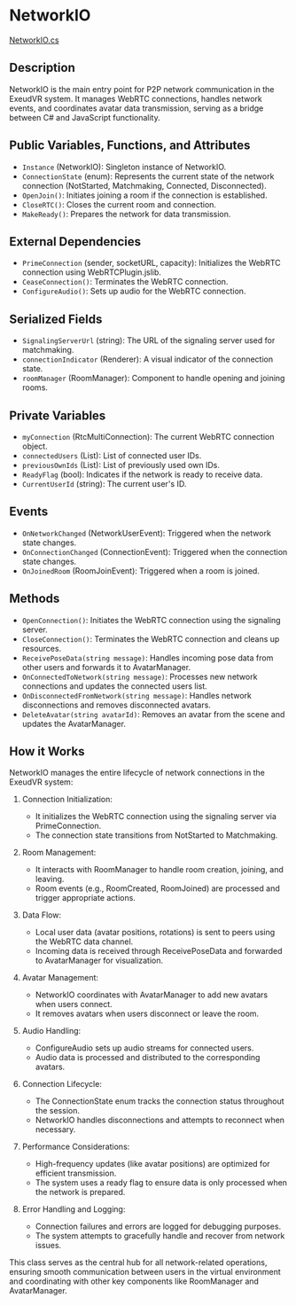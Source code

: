 # NetworkIO
[NetworkIO.cs](../../Assets/ExeudVR/Scripts/Multiplayer/NetworkIO.cs)

## Description

NetworkIO is the main entry point for P2P network communication in the ExeudVR system. It manages WebRTC connections, handles network events, and coordinates avatar data transmission, serving as a bridge between C# and JavaScript functionality.

## Public Variables, Functions, and Attributes

- `Instance` (NetworkIO): Singleton instance of NetworkIO.
- `ConnectionState` (enum): Represents the current state of the network connection (NotStarted, Matchmaking, Connected, Disconnected).
- `OpenJoin()`: Initiates joining a room if the connection is established.
- `CloseRTC()`: Closes the current room and connection.
- `MakeReady()`: Prepares the network for data transmission.

## External Dependencies

- `PrimeConnection` (sender, socketURL, capacity): Initializes the WebRTC connection using WebRTCPlugin.jslib.
- `CeaseConnection()`: Terminates the WebRTC connection.
- `ConfigureAudio()`: Sets up audio for the WebRTC connection.

## Serialized Fields

- `SignalingServerUrl` (string): The URL of the signaling server used for matchmaking.
- `connectionIndicator` (Renderer): A visual indicator of the connection state.
- `roomManager` (RoomManager): Component to handle opening and joining rooms.

## Private Variables

- `myConnection` (RtcMultiConnection): The current WebRTC connection object.
- `connectedUsers` (List<string>): List of connected user IDs.
- `previousOwnIds` (List<string>): List of previously used own IDs.
- `ReadyFlag` (bool): Indicates if the network is ready to receive data.
- `CurrentUserId` (string): The current user's ID.

## Events

- `OnNetworkChanged` (NetworkUserEvent): Triggered when the network state changes.
- `OnConnectionChanged` (ConnectionEvent): Triggered when the connection state changes.
- `OnJoinedRoom` (RoomJoinEvent): Triggered when a room is joined.

## Methods

- `OpenConnection()`: Initiates the WebRTC connection using the signaling server.
- `CloseConnection()`: Terminates the WebRTC connection and cleans up resources.
- `ReceivePoseData(string message)`: Handles incoming pose data from other users and forwards it to AvatarManager.
- `OnConnectedToNetwork(string message)`: Processes new network connections and updates the connected users list.
- `OnDisconnectedFromNetwork(string message)`: Handles network disconnections and removes disconnected avatars.
- `DeleteAvatar(string avatarId)`: Removes an avatar from the scene and updates the AvatarManager.

## How it Works

NetworkIO manages the entire lifecycle of network connections in the ExeudVR system:

1. Connection Initialization:
   - It initializes the WebRTC connection using the signaling server via PrimeConnection.
   - The connection state transitions from NotStarted to Matchmaking.

2. Room Management:
   - It interacts with RoomManager to handle room creation, joining, and leaving.
   - Room events (e.g., RoomCreated, RoomJoined) are processed and trigger appropriate actions.

3. Data Flow:
   - Local user data (avatar positions, rotations) is sent to peers using the WebRTC data channel.
   - Incoming data is received through ReceivePoseData and forwarded to AvatarManager for visualization.

4. Avatar Management:
   - NetworkIO coordinates with AvatarManager to add new avatars when users connect.
   - It removes avatars when users disconnect or leave the room.

5. Audio Handling:
   - ConfigureAudio sets up audio streams for connected users.
   - Audio data is processed and distributed to the corresponding avatars.

6. Connection Lifecycle:
   - The ConnectionState enum tracks the connection status throughout the session.
   - NetworkIO handles disconnections and attempts to reconnect when necessary.

7. Performance Considerations:
   - High-frequency updates (like avatar positions) are optimized for efficient transmission.
   - The system uses a ready flag to ensure data is only processed when the network is prepared.

8. Error Handling and Logging:
   - Connection failures and errors are logged for debugging purposes.
   - The system attempts to gracefully handle and recover from network issues.

This class serves as the central hub for all network-related operations, ensuring smooth communication between users in the virtual environment and coordinating with other key components like RoomManager and AvatarManager.
